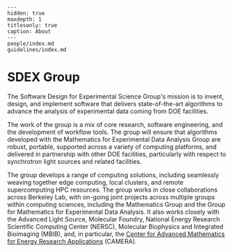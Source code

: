 ```{toctree}
---
hidden: true
maxdepth: 1
titlesonly: true
caption: About
---
people/index.md
guidelines/index.md
```

# SDEX Group

The Software Design for Experimental Science Group's mission is to invent, design, and implement software that delivers
state-of-the-art algorithms to advance the analysis of experimental data coming from DOE facilities.

The work of the group is a mix of core research, software engineering, and the development of workflow tools. The group
will ensure that algorithms developed with the Mathematics for Experimental Data Analysis Group are robust, portable,
supported across a variety of computing platforms, and delivered in partnership with other DOE facilities, particularly
with respect to synchrotron light sources and related facilities.

The group develops a range of computing solutions, including seamlessly weaving together edge computing, local clusters,
and remote supercomputing HPC resources. The group works in close collaborations across Berkeley Lab, with on-going
joint projects across multiple groups within computing sciences, including the Mathematics Group and the Group for
Mathematics for Experimental Data Analysis. It also works closely with the Advanced Light Source, Molecular Foundry,
National Energy Research Scientific Computing Center (NERSC), Molecular Biophysics and Integrated Bioimaging (MBIB),
and, in particular, the [Center for Advanced Mathematics for Energy Research Applications](https://camera.lbl.gov/) (CAMERA).
